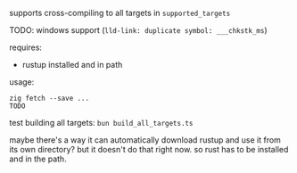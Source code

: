 supports cross-compiling to all targets in `supported_targets`

TODO: windows support (`lld-link: duplicate symbol: ___chkstk_ms`)

requires:

- rustup installed and in path

usage:

```
zig fetch --save ...
TODO
```

test building all targets: `bun build_all_targets.ts`

maybe there's a way it can automatically download rustup and use it from its own directory? but it doesn't do that right now. so rust has to be installed and in the path.